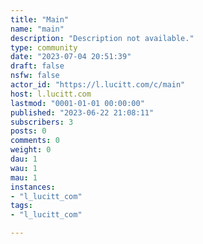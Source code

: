 ```yaml
---
title: "Main" 
name: "main"
description: "Description not available."
type: community
date: "2023-07-04 20:51:39"
draft: false
nsfw: false
actor_id: "https://l.lucitt.com/c/main"
host: l.lucitt.com
lastmod: "0001-01-01 00:00:00"
published: "2023-06-22 21:08:11"
subscribers: 3
posts: 0
comments: 0
weight: 0
dau: 1
wau: 1
mau: 1
instances:
- "l_lucitt_com"
tags: 
- "l_lucitt_com"

---
```

